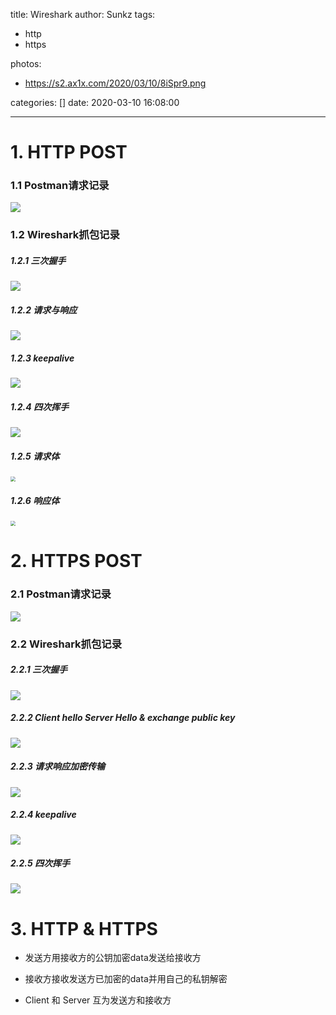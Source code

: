 title: Wireshark
author: Sunkz
tags:
  - http
  - https

photos:

- https://s2.ax1x.com/2020/03/10/8iSpr9.png

categories: []
date: 2020-03-10 16:08:00

---
# 1. HTTP POST

### 1.1 Postman请求记录

![](https://cdn.shenlanbao.com/consultants/800322674_top_banner_750x330.png)

### 1.2  Wireshark抓包记录

##### 1.2.1  三次握手

![](https://cdn.shenlanbao.com/consultants/1611089354_搜狗截图20200310144449.png)

##### 1.2.2  请求与响应

![](https://cdn.shenlanbao.com/consultants/635333598_搜狗截图20200310144617.png)

##### 1.2.3  keepalive

![](https://cdn.shenlanbao.com/consultants/180781462_搜狗截图20200310144810.png)

##### 1.2.4  四次挥手

![](https://cdn.shenlanbao.com/consultants/453199923_搜狗截图20200310144906.png)

##### 1.2.5  请求体

<img src="https://cdn.shenlanbao.com/consultants/782558937_搜狗截图20200310145152.png" style="zoom: 50%;"  />

##### 1.2.6  响应体

<img src="https://cdn.shenlanbao.com/consultants/724218821_搜狗截图20200310150319.png" style="zoom: 50%;" />

# 2. HTTPS POST

### 2.1  Postman请求记录

![](https://cdn.shenlanbao.com/consultants/648989139_搜狗截图20200310150651.png)

### 2.2 Wireshark抓包记录

##### 2.2.1  三次握手

![](https://cdn.shenlanbao.com/consultants/985524581_搜狗截图20200310151844.png)

##### 2.2.2  Client hello Server Hello & exchange public key

![](https://cdn.shenlanbao.com/consultants/167395833_搜狗截图20200310152452.png)

##### 2.2.3  请求响应加密传输

![](https://cdn.shenlanbao.com/consultants/1849811974_搜狗截图20200310152530.png)

##### 2.2.4  keepalive

![](https://cdn.shenlanbao.com/consultants/770501579_搜狗截图20200310152714.png)

##### 2.2.5  四次挥手

![](https://cdn.shenlanbao.com/consultants/306147674_搜狗截图20200310160409.png)

# 3. HTTP & HTTPS

- 发送方用接收方的公钥加密data发送给接收方

- 接收方接收发送方已加密的data并用自己的私钥解密
- Client 和 Server 互为发送方和接收方